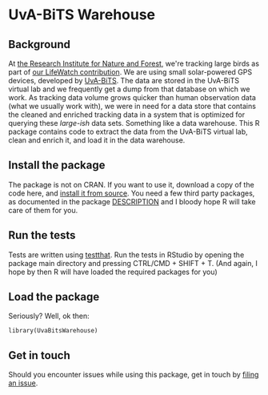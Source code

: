 # UvA-BiTS Warehouse

## Background

At [the Research Institute for Nature and Forest](http://www.inbo.be), we're tracking large birds as part of [our LifeWatch contribution](http://lifewatch.inbo.be). We are using small solar-powered GPS devices, developed by [UvA-BiTS](http://www.uva-bits.nl). The data are stored in the UvA-BiTS virtual lab and we frequently get a dump from that database on which we work. As tracking data volume grows quicker than human observation data (what we usually work with), we were in need for a data store that contains the cleaned and enriched tracking data in a system that is optimized for querying these *large-ish* data sets. Something like a data warehouse. This R package contains code to extract the data from the UvA-BiTS virtual lab, clean and enrich it, and load it in the data warehouse.

## Install the package

The package is not on CRAN. If you want to use it, download a copy of the code here, and [install it from source](http://stackoverflow.com/questions/1474081/how-do-i-install-an-r-package-from-source). You need a few third party packages, as documented in the package [DESCRIPTION](./DESCRIPTION) and I bloody hope R will take care of them for you.

## Run the tests

Tests are written using [testthat](https://github.com/hadley/testthat). Run the tests in RStudio by opening the package main directory and pressing CTRL/CMD + SHIFT + T. (And again, I hope by then R will have loaded the required packages for you)

## Load the package

Seriously? Well, ok then:

```
library(UvaBitsWarehouse)
```

## Get in touch

Should you encounter issues while using this package, get in touch by [filing an issue](./issues).